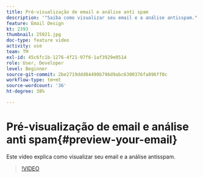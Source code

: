 ```yaml
---
title: Pré-visualização de email e análise anti spam
description: '"Saiba como visualizar seu email e a análise antisspam."'
feature: Email Design
kt: 2393
thumbnail: 25921.jpg
doc-type: feature video
activity: use
team: TM
exl-id: 45c6fc1b-1276-4f21-97f6-1af3929e0514
role: User, Developer
level: Beginner
source-git-commit: 2be2719ddd84490b796d9abc6300376fa896ff0c
workflow-type: tm+mt
source-wordcount: '36'
ht-degree: 38%

---
```


# Pré-visualização de email e análise anti spam{#preview-your-email}

Este vídeo explica como visualizar seu email e a análise antisspam.

>[!VIDEO](https://video.tv.adobe.com/v/25921?quality=12)
